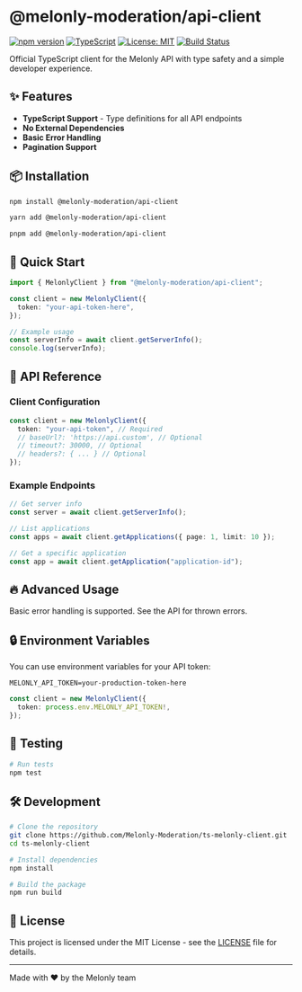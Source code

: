 # @melonly-moderation/api-client

[![npm version](https://badge.fury.io/js/%40melonly%2Fapi-client.svg)](https://badge.fury.io/js/%40melonly%2Fapi-client)
[![TypeScript](https://img.shields.io/badge/%3C%2F%3E-TypeScript-%230074c1.svg)](http://www.typescriptlang.org/)
[![License: MIT](https://img.shields.io/badge/License-MIT-yellow.svg)](https://opensource.org/licenses/MIT)
[![Build Status](https://github.com/NoahCxrest/MelonlyTSAPIWrapper/workflows/CI/badge.svg)](https://github.com/NoahCxrest/MelonlyTSAPIWrapper/actions)

Official TypeScript client for the Melonly API with type safety and a simple developer experience.

## ✨ Features

- **TypeScript Support** - Type definitions for all API endpoints
- **No External Dependencies**
- **Basic Error Handling**
- **Pagination Support**

## 📦 Installation

```bash
npm install @melonly-moderation/api-client
```

```bash
yarn add @melonly-moderation/api-client
```

```bash
pnpm add @melonly-moderation/api-client
```

## 🚀 Quick Start

```typescript
import { MelonlyClient } from "@melonly-moderation/api-client";

const client = new MelonlyClient({
  token: "your-api-token-here",
});

// Example usage
const serverInfo = await client.getServerInfo();
console.log(serverInfo);
```

## 📖 API Reference

### Client Configuration

```typescript
const client = new MelonlyClient({
  token: "your-api-token", // Required
  // baseUrl?: 'https://api.custom', // Optional
  // timeout?: 30000, // Optional
  // headers?: { ... } // Optional
});
```

### Example Endpoints

```typescript
// Get server info
const server = await client.getServerInfo();

// List applications
const apps = await client.getApplications({ page: 1, limit: 10 });

// Get a specific application
const app = await client.getApplication("application-id");
```

## 🔥 Advanced Usage

Basic error handling is supported. See the API for thrown errors.

## 🔒 Environment Variables

You can use environment variables for your API token:

```env
MELONLY_API_TOKEN=your-production-token-here
```

```typescript
const client = new MelonlyClient({
  token: process.env.MELONLY_API_TOKEN!,
});
```

## 🧪 Testing

```bash
# Run tests
npm test
```

## 🛠️ Development

```bash
# Clone the repository
git clone https://github.com/Melonly-Moderation/ts-melonly-client.git
cd ts-melonly-client

# Install dependencies
npm install

# Build the package
npm run build
```

## 📄 License

This project is licensed under the MIT License - see the [LICENSE](LICENSE) file for details.

---

Made with ❤️ by the Melonly team
